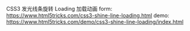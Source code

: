 CSS3 发光线条旋转 Loading 加载动画
form: https://www.html5tricks.com/css3-shine-line-loading.html
demo: https://www.html5tricks.com/demo/css3-shine-line-loading/index.html
